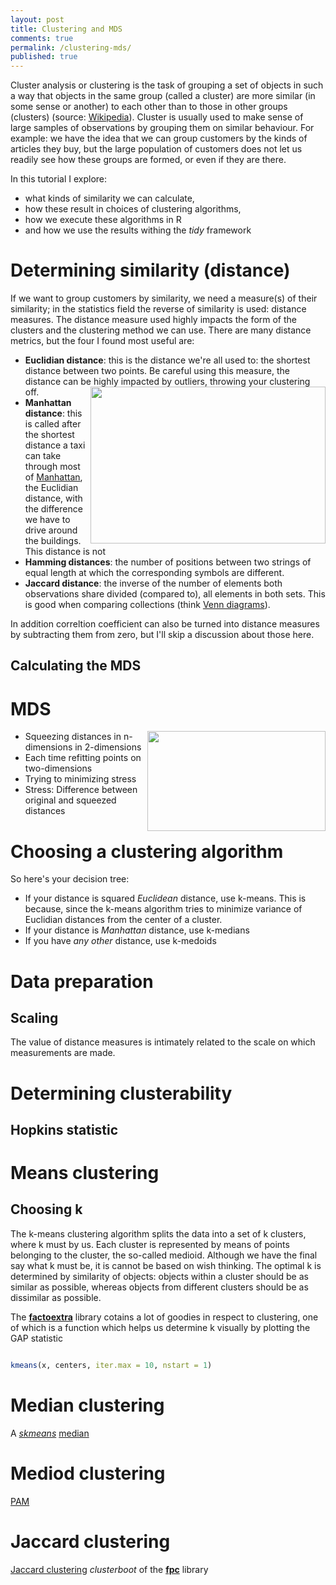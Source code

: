 ```yaml
---
layout: post
title: Clustering and MDS
comments: true
permalink: /clustering-mds/
published: true
---
```


Cluster analysis or clustering is the task of grouping a set of objects in such a way that objects in the same group (called a cluster) are more similar (in some sense or another) to each other than to those in other groups (clusters) (source: [Wikipedia](https://en.wikipedia.org/wiki/Cluster_analysis)). Cluster is usually used to make sense of large samples of observations by grouping them on similar behaviour. For example: we have the idea that we can group customers by the kinds of articles they buy, but the large population of customers does not let us readily see how these groups are formed, or even if they are there. 

In this tutorial I explore:

* what kinds of similarity we can calculate, 
* how these result in choices of clustering algorithms,
* how we execute these algorithms in R
* and how we use the results withing the *tidy* framework

# Determining similarity (distance)

If we want to group customers by similarity, we need a measure(s) of their similarity; in the statistics field the reverse of similarity is used: distance measures. The distance measure used highly impacts the form of the clusters and the clustering method we can use. There are many distance metrics, but the four I found most useful are:

* **Euclidian distance**: this is the distance we're all used to: the shortest distance between two points. Be careful using this measure, the distance can be highly impacted by outliers, throwing your clustering off. <img src="/_pages/tutorials/kmeans/manhattan.jpg" width="376" height="251" align="right"/> 
* **Manhattan distance**: this is called after the shortest distance a taxi can take through most of [Manhattan](http://becomeanewyorker.com/streets-and-avenues-a-history-of-the-grid-system/), the Euclidian distance, with the difference we have to drive around the buildings. This distance is not
* **Hamming distances**: the number of positions between two strings of equal length at which the corresponding symbols are different.
* **Jaccard distance**: the inverse of the number of elements both observations share divided (compared to), all elements in both sets. This is good when comparing collections (think [Venn diagrams](https://en.wikipedia.org/wiki/Venn_diagram)).

In addition correltion coefficient can also be turned into distance measures by subtracting them from zero, but I'll skip a discussion about those here.

## Calculating the MDS

# MDS

<img src="/_pages/tutorials/kmeans/flat-earth.jpg" width="285" height="160" align="right"/> 

* Squeezing distances in n-dimensions in 2-dimensions
* Each time refitting points on two-dimensions 
* Trying to minimizing stress 
* Stress: Difference between original and squeezed distances


# Choosing a clustering algorithm

So here's your decision tree:

* If your distance is squared _Euclidean_ distance, use k-means. This is because, since the k-means algorithm tries to minimize variance of Euclidian distances from the center of a cluster.
* If your distance is _Manhattan_ distance, use k-medians
* If you have _any other_ distance, use k-medoids

# Data preparation

## Scaling

The value of distance measures is intimately related to the scale on which measurements are made. 

# Determining clusterability

## Hopkins statistic


# Means clustering



## Choosing k

The k-means clustering algorithm splits the data into a set of k clusters, where k must by us. Each cluster is represented by means of points belonging to the cluster, the so-called medioid. Although we have the final say what k must be, it is cannot be based on wish thinking. The optimal k is determined by similarity of objects: objects within a cluster should be as similar as possible, whereas objects from different clusters should be as dissimilar as possible.



The **[factoextra](http://www.sthda.com/english/rpkgs/factoextra/#cluster-analysis-and-factoextra)** library cotains a lot of goodies in respect to clustering, one of which is a function which helps us determine k visually by plotting the GAP statistic

```r

```


```r
kmeans(x, centers, iter.max = 10, nstart = 1)
```

# Median clustering

A 
*[skmeans](https://www.rdocumentation.org/packages/skmeans/versions/0.2-11)*
[median](https://rstudio-pubs-static.s3.amazonaws.com/75036_b3e83952e88e4c98ad4fffbee571260f.html)



# Mediod clustering

[PAM](http://www.sthda.com/english/wiki/partitioning-cluster-analysis-quick-start-guide-unsupervised-machine-learning#pam-partitioning-around-medoids)

# Jaccard clustering

[Jaccard clustering](http://www.win-vector.com/blog/2015/09/bootstrap-evaluation-of-clusters/) _clusterboot_ of the **[fpc](https://cran.r-project.org/web/packages/fpc/index.html)** library

